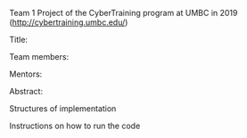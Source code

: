 Team 1 Project of the CyberTraining program at UMBC in 2019 (http://cybertraining.umbc.edu/)

Title:

Team members: 

Mentors: 

Abstract:

Structures of implementation

Instructions on how to run the code
